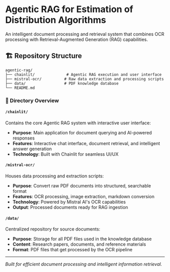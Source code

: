 # Agentic RAG for Estimation of Distribution Algorithms

An intelligent document processing and retrieval system that combines OCR processing with Retrieval-Augmented Generation (RAG) capabilities.

## 🏗️ Repository Structure

```
agentic-rag/
├── chainlit/              # Agentic RAG execution and user interface
├── mistral-ocr/          # Raw data extraction and processing scripts
├── data/                 # PDF knowledge database
└── README.md
```

### 📁 Directory Overview

#### `/chainlit/`
Contains the core Agentic RAG system with interactive user interface:
- **Purpose**: Main application for document querying and AI-powered responses
- **Features**: Interactive chat interface, document retrieval, and intelligent answer generation
- **Technology**: Built with Chainlit for seamless UI/UX

#### `/mistral-ocr/`
Houses data processing and extraction scripts:
- **Purpose**: Convert raw PDF documents into structured, searchable format
- **Features**: OCR processing, image extraction, markdown conversion
- **Technology**: Powered by Mistral AI's OCR capabilities
- **Output**: Processed documents ready for RAG ingestion

#### `/data/`
Centralized repository for source documents:
- **Purpose**: Storage for all PDF files used in the knowledge database
- **Content**: Research papers, documents, and reference materials
- **Format**: PDF files that get processed by the OCR pipeline

---

*Built for efficient document processing and intelligent information retrieval.* 
